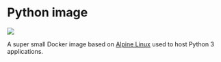 # Python image

[![](https://badge.imagelayers.io/cyberdynesystems/python:latest.svg)](https://imagelayers.io/?images=cyberdynesystems/python:latest 'Get your own badge on imagelayers.io')

A super small Docker image based on [Alpine Linux][alpine] used to host
Python 3 applications.

[alpine]: http://alpinelinux.org/
